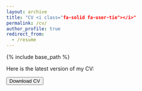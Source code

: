 ```yaml
---
layout: archive
title: "CV <i class="fa-solid fa-user-tie"></i>"
permalink: /cv/
author_profile: true
redirect_from:
  - /resume
---
```


{% include base_path %}

Here is the latest version of my CV:

<a href="https://github.com/joseparreiras/personal-cv/blob/master/cv.pdf">
<button class="btn"><i class="fa fa-download"></i> Download CV</button>
</a>

<object data="../files/Resume - Jose Antunes-Neto.pdf" width="1000" height="1000" type='application/pdf'></object>
